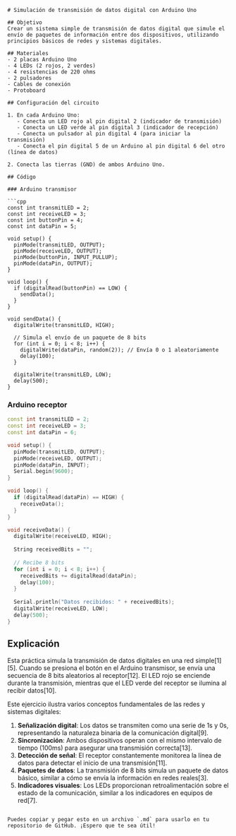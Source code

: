 

```
# Simulación de transmisión de datos digital con Arduino Uno

## Objetivo
Crear un sistema simple de transmisión de datos digital que simule el envío de paquetes de información entre dos dispositivos, utilizando principios básicos de redes y sistemas digitales.

## Materiales
- 2 placas Arduino Uno
- 4 LEDs (2 rojos, 2 verdes)
- 4 resistencias de 220 ohms
- 2 pulsadores
- Cables de conexión
- Protoboard

## Configuración del circuito

1. En cada Arduino Uno:
   - Conecta un LED rojo al pin digital 2 (indicador de transmisión)
   - Conecta un LED verde al pin digital 3 (indicador de recepción)
   - Conecta un pulsador al pin digital 4 (para iniciar la transmisión)
   - Conecta el pin digital 5 de un Arduino al pin digital 6 del otro (línea de datos)

2. Conecta las tierras (GND) de ambos Arduino Uno.

## Código

### Arduino transmisor

```cpp
const int transmitLED = 2;
const int receiveLED = 3;
const int buttonPin = 4;
const int dataPin = 5;

void setup() {
  pinMode(transmitLED, OUTPUT);
  pinMode(receiveLED, OUTPUT);
  pinMode(buttonPin, INPUT_PULLUP);
  pinMode(dataPin, OUTPUT);
}

void loop() {
  if (digitalRead(buttonPin) == LOW) {
    sendData();
  }
}

void sendData() {
  digitalWrite(transmitLED, HIGH);
  
  // Simula el envío de un paquete de 8 bits
  for (int i = 0; i < 8; i++) {
    digitalWrite(dataPin, random(2)); // Envía 0 o 1 aleatoriamente
    delay(100);
  }
  
  digitalWrite(transmitLED, LOW);
  delay(500);
}
```

### Arduino receptor

```cpp
const int transmitLED = 2;
const int receiveLED = 3;
const int dataPin = 6;

void setup() {
  pinMode(transmitLED, OUTPUT);
  pinMode(receiveLED, OUTPUT);
  pinMode(dataPin, INPUT);
  Serial.begin(9600);
}

void loop() {
  if (digitalRead(dataPin) == HIGH) {
    receiveData();
  }
}

void receiveData() {
  digitalWrite(receiveLED, HIGH);
  
  String receivedBits = "";
  
  // Recibe 8 bits
  for (int i = 0; i < 8; i++) {
    receivedBits += digitalRead(dataPin);
    delay(100);
  }
  
  Serial.println("Datos recibidos: " + receivedBits);
  digitalWrite(receiveLED, LOW);
  delay(500);
}
```

## Explicación

Esta práctica simula la transmisión de datos digitales en una red simple[1][5]. Cuando se presiona el botón en el Arduino transmisor, se envía una secuencia de 8 bits aleatorios al receptor[12]. El LED rojo se enciende durante la transmisión, mientras que el LED verde del receptor se ilumina al recibir datos[10].

Este ejercicio ilustra varios conceptos fundamentales de las redes y sistemas digitales:

1. **Señalización digital**: Los datos se transmiten como una serie de 1s y 0s, representando la naturaleza binaria de la comunicación digital[9].
2. **Sincronización**: Ambos dispositivos operan con el mismo intervalo de tiempo (100ms) para asegurar una transmisión correcta[13].
3. **Detección de señal**: El receptor constantemente monitorea la línea de datos para detectar el inicio de una transmisión[11].
4. **Paquetes de datos**: La transmisión de 8 bits simula un paquete de datos básico, similar a cómo se envía la información en redes reales[3].
5. **Indicadores visuales**: Los LEDs proporcionan retroalimentación sobre el estado de la comunicación, similar a los indicadores en equipos de red[7].


```

Puedes copiar y pegar esto en un archivo `.md` para usarlo en tu repositorio de GitHub. ¡Espero que te sea útil!
